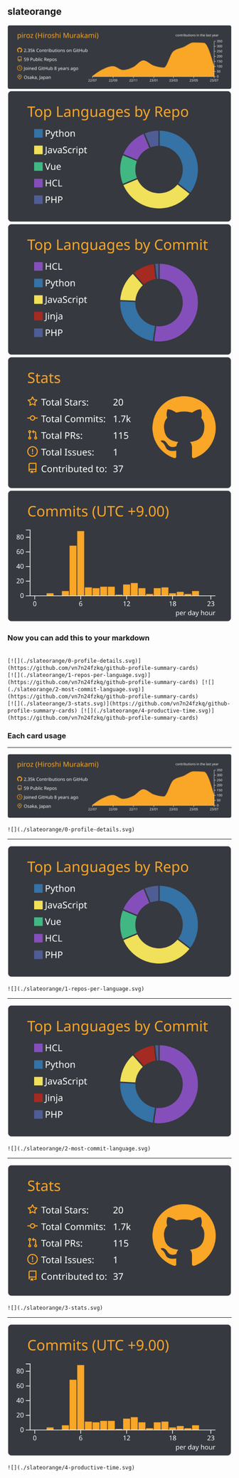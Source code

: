 ## slateorange

[![](./0-profile-details.svg)](https://github.com/vn7n24fzkq/github-profile-summary-cards)
[![](./1-repos-per-language.svg)](https://github.com/vn7n24fzkq/github-profile-summary-cards) [![](./2-most-commit-language.svg)](https://github.com/vn7n24fzkq/github-profile-summary-cards)
[![](./3-stats.svg)](https://github.com/vn7n24fzkq/github-profile-summary-cards) [![](./4-productive-time.svg)](https://github.com/vn7n24fzkq/github-profile-summary-cards)
### Now you can add this to your markdown
```

[![](./slateorange/0-profile-details.svg)](https://github.com/vn7n24fzkq/github-profile-summary-cards)
[![](./slateorange/1-repos-per-language.svg)](https://github.com/vn7n24fzkq/github-profile-summary-cards) [![](./slateorange/2-most-commit-language.svg)](https://github.com/vn7n24fzkq/github-profile-summary-cards)
[![](./slateorange/3-stats.svg)](https://github.com/vn7n24fzkq/github-profile-summary-cards) [![](./slateorange/4-productive-time.svg)](https://github.com/vn7n24fzkq/github-profile-summary-cards)

```

### Each card usage
---

![](./0-profile-details.svg)

```
![](./slateorange/0-profile-details.svg)
```

    

---

![](./1-repos-per-language.svg)

```
![](./slateorange/1-repos-per-language.svg)
```

    

---

![](./2-most-commit-language.svg)

```
![](./slateorange/2-most-commit-language.svg)
```

    

---

![](./3-stats.svg)

```
![](./slateorange/3-stats.svg)
```

    

---

![](./4-productive-time.svg)

```
![](./slateorange/4-productive-time.svg)
```

    
